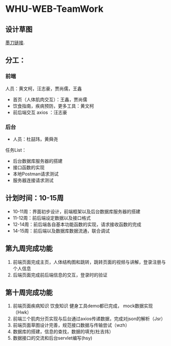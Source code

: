 # WHU-WEB-TeamWork

## 设计草图
[墨刀链接](https://free.modao.cc/app/6a5de23b73a3a4a9c0c81ea5ca5b776109211ef4?simulator_type=outside_artboard&sticky). 

## 分工：
### 前端

人员：黄文柯，汪志豪，贾尚儒，王鑫
- 首页（人体肌肉交互）：王鑫，贾尚儒
- 饮食指南，疾病预防，更多工具：黄文柯
- 前后端交互 axios ：汪志豪

### 后台
- 人员：杜喆玮，黄舜尧

任务List：
- 后台数据库服务器的搭建
- 接口函数的实现
- 本地Postman请求测试
- 服务器连接请求测试


## 计划时间：10-15周
- 10-11周：界面初步设计，前端框架以及后台数据库服务器的搭建
- 11-12周：前后端设定数据以及接口格式
- 12-14周：前后端各自基本功能函数的实现，请求接收函数的完成
- 14-15周：前后端以及数据库数据流通，联合调试




## 第九周完成功能

1. 前端页面完成主页，人体结构图和跳转，跳转页面的视频与讲解，登录注册与个人信息
2. 后端页面完成前后端信息的交互，登录时的验证

## 第十周完成功能

1. 前端页面疾病知识 饮食知识 健身工具demo都已完成， mock数据实现（Hwk）
2. 前端三个肌肉分页实现与后台通过axios传递数据，完成对json的解析（Jsr）
3. 前端页面草图设计完善，规范接口数据与传输尝试（wzh）
4. 数据库的搭建，信息的查找，数据的填充(杜吉炜）
5. 数据接口的交流和后台servlet编写(hsy)
